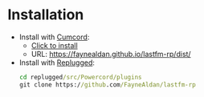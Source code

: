 # Installation
- Install with [Cumcord]:
  - [Click to install](https://send.cumcord.com/#https://faynealdan.github.io/lastfm-rp/dist/)
  - URL: <https://faynealdan.github.io/lastfm-rp/dist/>
- Install with [Replugged]:
  ```cmd
  cd replugged/src/Powercord/plugins
  git clone https://github.com/FayneAldan/lastfm-rp
  ```

[cumcord]: https://cumcord.com/
[replugged]: https://github.com/replugged-org/replugged
